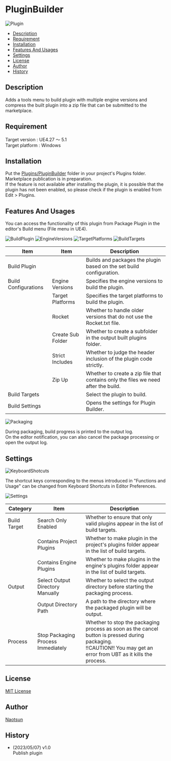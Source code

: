 # PluginBuilder

![Plugin](https://user-images.githubusercontent.com/51815450/236666641-574dcfbd-9588-4192-87f1-33e13d713e55.png)

<!--ts-->
* [Description](#Description)
* [Requirement](#Requirement)
* [Installation](#Installation)
* [Features And Usages](#features-and-usages)
* [Settings](#Settings)
* [License](#License)
* [Author](#Author)
* [History](#History)
<!--te-->

## Description

Adds a tools menu to build plugin with multiple engine versions and compress the built plugin into a zip file that can be submitted to the marketplace.

## Requirement

Target version : UE4.27 ～ 5.1    
Target platform : Windows  

## Installation

Put the [Plugins/PluginBuilder](https://github.com/Naotsun19B/PluginBuilder) folder in your project's Plugins folder.  
Marketplace publication is in preparation.  
If the feature is not available after installing the plugin, it is possible that the plugin has not been enabled, so please check if the plugin is enabled from Edit > Plugins.

## Features And Usages

You can access the functionality of this plugin from Package Plugin in the editor's Build menu (File menu in UE4).  

![BuildPlugin](https://user-images.githubusercontent.com/51815450/236683732-c4e03f0f-4534-4d1e-85bb-be34829dbf7d.png)
![EngineVersions](https://user-images.githubusercontent.com/51815450/236683752-09411600-6b4b-4f25-9460-1e014159b135.png)
![TargetPlatforms](https://user-images.githubusercontent.com/51815450/236683763-444c5780-bef0-440a-a7b0-601282d767b0.png)
![BuildTargets](https://user-images.githubusercontent.com/51815450/236683773-a41db51c-8ddd-41c3-93cf-34366a5e386a.png)

| **Item**             | **Item**          | **Description**                                                                    |
|----------------------|-------------------|------------------------------------------------------------------------------------|
| Build Plugin         |                   | Builds and packages the plugin based on the set build configuration.               |
| Build Configurations | Engine Versions   | Specifies the engine versions to build the plugin.                                 |
|                      | Target Platforms  | Specifies the target platforms to build the plugin.                                |
|                      | Rocket            | Whether to handle older versions that do not use the Rocket.txt file.              |
|                      | Create Sub Folder | Whether to create a subfolder in the output built plugins folder.                  |
|                      | Strict Includes   | Whether to judge the header inclusion of the plugin code strictly.                 |
|                      | Zip Up            | Whether to create a zip file that contains only the files we need after the build. |
| Build Targets        |                   | Select the plugin to build.                                                        |
| Build Settings       |                   | Opens the settings for Plugin Builder.                                             |

![Packaging](https://user-images.githubusercontent.com/51815450/236683791-a3c05c65-f1de-4ef4-9a60-1652782e0d12.png)

During packaging, build progress is printed to the output log.  
On the editor notification, you can also cancel the package processing or open the output log.  

## Settings

![KeyboardShotcuts](https://user-images.githubusercontent.com/51815450/236667003-60527edd-ded5-404c-b729-7f26aea66337.png)

The shortcut keys corresponding to the menus introduced in "Functions and Usage" can be changed from Keyboard Shortcuts in Editor Preferences.  

![Settings](https://user-images.githubusercontent.com/51815450/236667052-eab7626d-6cf7-4c0b-9d57-9051c1111c73.png)

| **Category** | **Item**                           | **Description**                                                                                                                                                          |
|--------------|------------------------------------|--------------------------------------------------------------------------------------------------------------------------------------------------------------------------|
| Build Target | Search Only Enabled                | Whether to ensure that only valid plugins appear in the list of build targets.                                                                                           |
|              | Contains Project Plugins           | Whether to make plugin  in the project's plugins folder appear in the list of build targets.                                                                             |
|              | Contains Engine Plugins            | Whether to make plugins in the engine's plugins folder appear in the list of build targets.                                                                              |
| Output       | Select Output Directory Manually   | Whether to select the output directory before starting the packaging process.                                                                                            |
|              | Output Directory Path              | A path to the directory where the packaged plugin will be output.                                                                                                        |
| Process      | Stop Packaging Process Immediately | Whether to stop the packaging process as soon as the cancel button is pressed during packaging.<br/> !!CAUTION!! You may get an error from UBT as it kills the process.  |

## License

[MIT License](https://en.wikipedia.org/wiki/MIT_License)

## Author

[Naotsun](https://twitter.com/Naotsun_UE)

## History

- (2023/05/07) v1.0   
  Publish plugin
